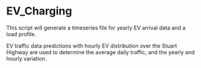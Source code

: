 # EV_Charging

This script will generate a timeseries file for yearly EV arrival data and a load profile.

EV traffic data predictions with hourly EV distribution over the Stuart Highway are used to determine the average daily traffic, and the yearly and hourly variation. 
